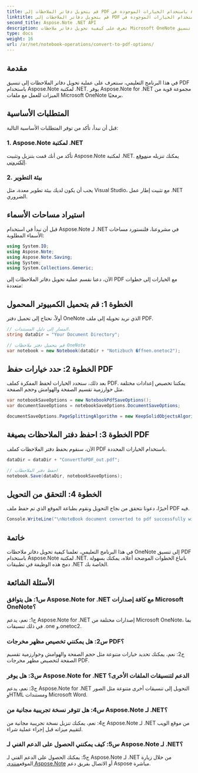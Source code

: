 ```yaml
---
title: قم بتحويل دفاتر الملاحظات إلى PDF باستخدام الخيارات الموجودة في Aspose Note .NET
linktitle: قم بتحويل دفاتر الملاحظات إلى PDF باستخدام الخيارات الموجودة في Aspose Note .NET
second_title: Aspose.Note .NET API
description: تعرف على كيفية تحويل دفاتر ملاحظات Microsoft OneNote إلى تنسيق PDF باستخدام Aspose.Note لمكتبة .NET مع خيارات قابلة للتخصيص.
type: docs
weight: 16
url: /ar/net/notebook-operations/convert-to-pdf-options/
---
```

## مقدمة

في هذا البرنامج التعليمي، سنتعرف على عملية تحويل دفاتر الملاحظات إلى تنسيق PDF باستخدام Aspose.Note لمكتبة .NET. يوفر Aspose.Note for .NET مجموعة قوية من الميزات للعمل مع ملفات Microsoft OneNote برمجيًا.

## المتطلبات الأساسية

قبل أن نبدأ، تأكد من توفر المتطلبات الأساسية التالية:

### 1. Aspose.Note لمكتبة .NET
 تأكد من أنك قمت بتنزيل وتثبيت Aspose.Note لمكتبة .NET. يمكنك تنزيله من[موقع إلكتروني](https://releases.aspose.com/note/net/).

### 2. بيئة التطوير
يجب أن يكون لديك بيئة تطوير معدة، مثل Visual Studio، مع تثبيت إطار عمل .NET الضروري.

## استيراد مساحات الأسماء

قبل أن نبدأ في استخدام Aspose.Note لـ .NET في مشروعنا، فلنستورد مساحات الأسماء المطلوبة:

```csharp
using System.IO;
using Aspose.Note;
using Aspose.Note.Saving;
using System;
using System.Collections.Generic;
```

الآن، دعنا نقسم عملية تحويل دفاتر الملاحظات إلى PDF مع الخيارات إلى خطوات متعددة:

## الخطوة 1: قم بتحميل الكمبيوتر المحمول

أولاً، نحتاج إلى تحميل دفتر OneNote الذي نريد تحويله إلى ملف PDF.

```csharp
// المسار إلى دليل المستندات.
string dataDir = "Your Document Directory";

// قم بتحميل دفتر ملاحظات OneNote
var notebook = new Notebook(dataDir + "Notizbuch �ffnen.onetoc2");
```

## الخطوة 2: حدد خيارات حفظ PDF

بعد ذلك، سنحدد الخيارات لحفظ المفكرة كملف PDF. يمكننا تخصيص إعدادات مختلفة مثل خوارزمية تقسيم الصفحة والهوامش وحجم الصفحة.

```csharp
var notebookSaveOptions = new NotebookPdfSaveOptions();
var documentSaveOptions = notebookSaveOptions.DocumentSaveOptions;

documentSaveOptions.PageSplittingAlgorithm = new KeepSolidObjectsAlgorithm();
```

## الخطوة 3: احفظ دفتر الملاحظات بصيغة PDF

الآن، سنقوم بحفظ دفتر الملاحظات كملف PDF باستخدام الخيارات المحددة.

```csharp
dataDir = dataDir + "ConvertToPDF_out.pdf";

// احفظ دفتر الملاحظات
notebook.Save(dataDir, notebookSaveOptions);
```

## الخطوة 4: التحقق من التحويل

أخيرًا، دعونا نتحقق من نجاح التحويل ونقوم بطباعة الموقع الذي تم حفظ ملف PDF فيه.

```csharp
Console.WriteLine("\nNoteBook document converted to pdf successfully with save options.\nFile saved at " + dataDir);
```

## خاتمة

في هذا البرنامج التعليمي، تعلمنا كيفية تحويل دفاتر ملاحظات OneNote إلى تنسيق PDF باستخدام Aspose.Note لمكتبة .NET. باتباع الخطوات الموضحة أعلاه، يمكنك بسهولة دمج هذه الوظيفة في تطبيقات .NET الخاصة بك.

## الأسئلة الشائعة

### س1: هل يتوافق Aspose.Note for .NET مع كافة إصدارات Microsoft OneNote؟

ج1: نعم، يدعم Aspose.Note for .NET إصدارات مختلفة من Microsoft OneNote، بما في ذلك تنسيقات .one و.onetoc2.

### س2: هل يمكنني تخصيص مظهر مخرجات PDF؟

ج2: نعم، يمكنك تحديد خيارات متنوعة مثل حجم الصفحة والهوامش وخوارزمية تقسيم الصفحة لتخصيص مظهر مخرجات PDF.

### س3: هل يوفر Aspose.Note for .NET الدعم لتنسيقات الملفات الأخرى؟

ج3: نعم، يدعم Aspose.Note for .NET التحويل إلى تنسيقات أخرى متنوعة مثل الصور وHTML ومستندات Microsoft Word.

### س4: هل تتوفر نسخة تجريبية مجانية من Aspose.Note لـ .NET؟

ج4: نعم، يمكنك تنزيل نسخة تجريبية مجانية من Aspose.Note لـ .NET من موقع الويب لتقييم ميزاته قبل إجراء عملية شراء.

### س5: كيف يمكنني الحصول على الدعم الفني لـ Aspose.Note لـ .NET؟

 ج5: يمكنك الحصول على الدعم الفني لـ Aspose.Note لـ .NET من خلال زيارة الموقع[منتدى Aspose.Note](https://forum.aspose.com/c/note/28) أو الاتصال بفريق دعم Aspose مباشرة.